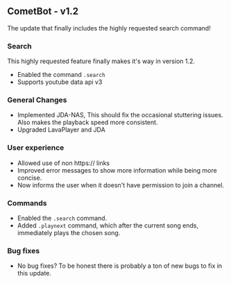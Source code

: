 ## CometBot - v1.2

The update that finally includes the highly requested search command!

### Search
This highly requested feature finally makes it's way in version 1.2. 
* Enabled the command `.search`
* Supports youtube data api v3

### General Changes
* Implemented JDA-NAS, This should fix the occasional stuttering issues. Also makes the playback speed more consistent.
* Upgraded LavaPlayer and JDA

### User experience
* Allowed use of non https:// links
* Improved error messages to show more information while being more concise.
* Now informs the user when it doesn't have permission to join a channel.

### Commands
* Enabled the `.search` command.
* Added `.playnext` command, which after the current song ends, immediately plays the chosen song.

### Bug fixes
* No bug fixes? To be honest there is probably a ton of new bugs to fix in this update.


